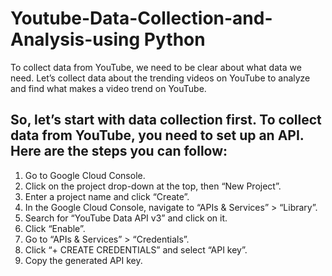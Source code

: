# Youtube-Data-Collection-and-Analysis-using Python
To collect data from YouTube, we need to be clear about what data we need. Let’s collect data about the trending videos on YouTube to analyze and find what makes a video trend on YouTube.

## So, let’s start with data collection first. To collect data from YouTube, you need to set up an API. Here are the steps you can follow:

1. Go to Google Cloud Console.
2. Click on the project drop-down at the top, then “New Project”.
3. Enter a project name and click “Create”.
4. In the Google Cloud Console, navigate to “APIs & Services” > “Library”.
5. Search for “YouTube Data API v3” and click on it.
6. Click “Enable”.
7. Go to “APIs & Services” > “Credentials”.
8. Click “+ CREATE CREDENTIALS” and select “API key”.
9. Copy the generated API key.
